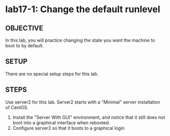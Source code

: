 # lab17-1: Change the default runlevel
## OBJECTIVE

In this lab, you will practice changing the state you want the machine to
boot to by default.

## SETUP

There are no special setup steps for this lab.

## STEPS

Use server2 for this lab.  Server2 starts with a "Minimal" server installation
of CentOS.

1.  Install the "Server With GUI" environment, and notice that it still does not boot into a graphical interface when rebooted.
1.  Configure server2 so that it boots to a graphical login
